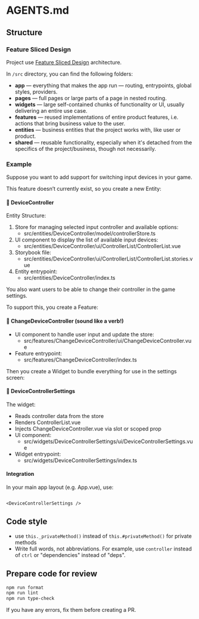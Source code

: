 # AGENTS.md

## Structure

### Feature Sliced Design

Project use [Feature Sliced Design](https://feature-sliced.design/) architecture.

In `/src` directory, you can find the following folders:

- **app** — everything that makes the app run — routing, entrypoints, global styles, providers.
- **pages** — full pages or large parts of a page in nested routing.
- **widgets** — large self-contained chunks of functionality or UI, usually delivering an entire use case.
- **features** — reused implementations of entire product features, i.e. actions that bring business value to the user.
- **entities** — business entities that the project works with, like user or product.
- **shared** — reusable functionality, especially when it's detached from the specifics of the project/business, though
  not necessarily.

### Example

Suppose you want to add support for switching input devices in your game.

This feature doesn’t currently exist, so you create a new Entity:

#### 📁 DeviceController

Entity Structure:

1. Store for managing selected input controller and available options:
    - src/entities/DeviceController/model/controllerStore.ts
2. UI component to display the list of available input devices:
    - src/entities/DeviceController/ui/ControllerList/ControllerList.vue
3. Storybook file:
    - src/entities/DeviceController/ui/ControllerList/ControllerList.stories.vue
4. Entity entrypoint:
    - src/entities/DeviceController/index.ts

You also want users to be able to change their controller in the game settings.

To support this, you create a Feature:

#### 📁 ChangeDeviceController (sound like a verb!)

- UI component to handle user input and update the store:
    - src/features/ChangeDeviceController/ui/ChangeDeviceController.vue
- Feature entrypoint:
    - src/features/ChangeDeviceController/index.ts

Then you create a Widget to bundle everything for use in the settings screen:

#### 📁 DeviceControllerSettings

The widget:

- Reads controller data from the store
- Renders ControllerList.vue
- Injects ChangeDeviceController.vue via slot or scoped prop
- UI component:
    - src/widgets/DeviceControllerSettings/ui/DeviceControllerSettings.vue
- Widget entrypoint:
    - src/widgets/DeviceControllerSettings/index.ts

#### Integration

In your main app layout (e.g. App.vue), use:

```vue

<DeviceControllerSettings />
```

## Code style

- use `this._privateMethod()` instead of `this.#privateMethod()` for private methods
- Write full words, not abbreviations. For example, use `controller` instead of `ctrl`
  or "dependencies" instead of "deps".

## Prepare code for review

```bash
npm run format
npm run lint
npm run type-check
```

If you have any errors, fix them before creating a PR.
